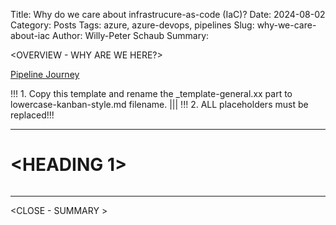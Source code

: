 Title: Why do we care about infrastrucure-as-code (IaC)?
Date: 2024-08-02
Category: Posts 
Tags: azure, azure-devops, pipelines
Slug: why-we-care-about-iac
Author: Willy-Peter Schaub
Summary: <CRISP SUMMARY>

<OVERVIEW - WHY ARE WE HERE?>

[Pipeline Journey](/yaml-pipelines-part1.html)

!!! 1. Copy this template and rename the _template-general.xx part to lowercase-kanban-style.md filename. |||
!!! 2. ALL <X> placeholders must be replaced!!!

---

# <HEADING 1>

> ![<SAMPLE PIC>](../images/<SLUG>-<1>.png) 

<TBD>

---

<CLOSE - SUMMARY >

